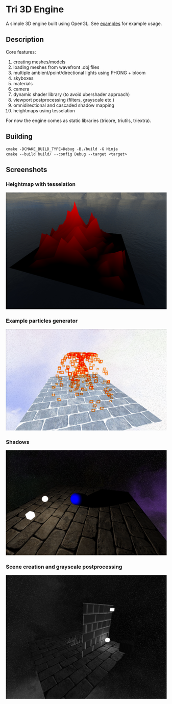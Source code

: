 # Tri 3D Engine
A simple 3D engine built using OpenGL. See [examples](examples) for example usage.

## Description
Core features: 
1. creating meshes/models
2. loading meshes from wavefront .obj files
3. multiple ambient/point/directional lights using PHONG + bloom
4. skyboxes
5. materials
6. camera
7. dynamic shader library (to avoid ubershader approach)
8. viewport postprocessing (filters, grayscale etc.)
9. omnidirectional and cascaded shadow mapping
10. heightmaps using tesselation

For now the engine comes as static libraries (tricore, triutils, triextra). 

## Building

```
cmake -DCMAKE_BUILD_TYPE=Debug -B./build -G Ninja
cmake --build build/ --config Debug --target <target>
```

## Screenshots

### Heightmap with tesselation
![heightmap](doc/media/heightmap.png)

### Example particles generator
![heightmap](doc/media/particles.png)

### Shadows
![shadows](doc/media/shadows.png)

### Scene creation and grayscale postprocessing
![scene](doc/media/scene1.png)


